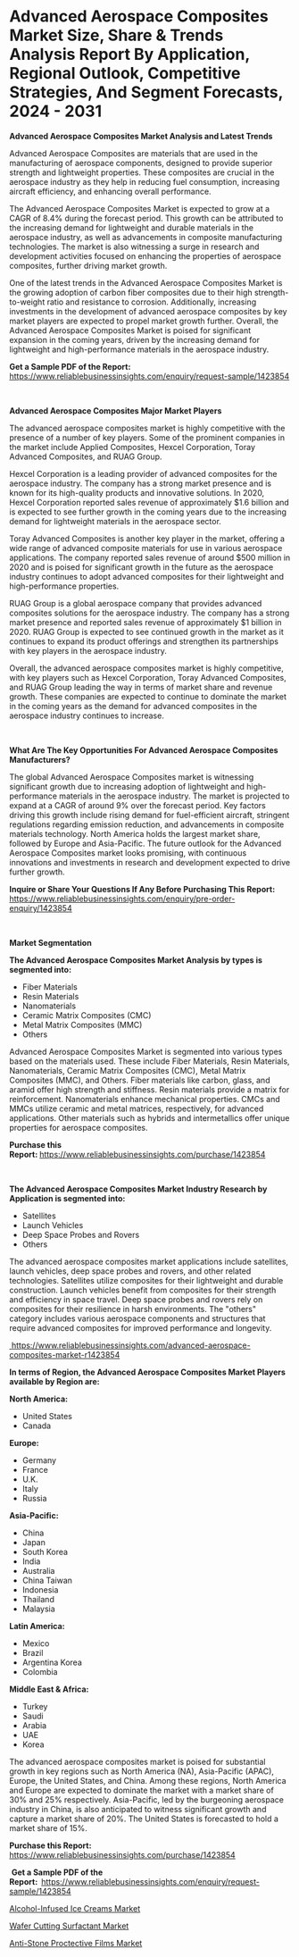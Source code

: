 <p><h1>Advanced Aerospace Composites Market Size, Share & Trends Analysis Report By Application, Regional Outlook, Competitive Strategies, And Segment Forecasts, 2024 - 2031</h1></p><p><strong>Advanced Aerospace Composites Market Analysis and Latest Trends</strong></p>
<p><p>Advanced Aerospace Composites are materials that are used in the manufacturing of aerospace components, designed to provide superior strength and lightweight properties. These composites are crucial in the aerospace industry as they help in reducing fuel consumption, increasing aircraft efficiency, and enhancing overall performance.</p><p>The Advanced Aerospace Composites Market is expected to grow at a CAGR of 8.4% during the forecast period. This growth can be attributed to the increasing demand for lightweight and durable materials in the aerospace industry, as well as advancements in composite manufacturing technologies. The market is also witnessing a surge in research and development activities focused on enhancing the properties of aerospace composites, further driving market growth.</p><p>One of the latest trends in the Advanced Aerospace Composites Market is the growing adoption of carbon fiber composites due to their high strength-to-weight ratio and resistance to corrosion. Additionally, increasing investments in the development of advanced aerospace composites by key market players are expected to propel market growth further. Overall, the Advanced Aerospace Composites Market is poised for significant expansion in the coming years, driven by the increasing demand for lightweight and high-performance materials in the aerospace industry.</p></p>
<p><strong>Get a Sample PDF of the Report:&nbsp;</strong> <a href="https://www.reliablebusinessinsights.com/enquiry/request-sample/1423854">https://www.reliablebusinessinsights.com/enquiry/request-sample/1423854</a></p>
<p>&nbsp;</p>
<p><strong>Advanced Aerospace Composites Major Market Players</strong></p>
<p><p>The advanced aerospace composites market is highly competitive with the presence of a number of key players. Some of the prominent companies in the market include Applied Composites, Hexcel Corporation, Toray Advanced Composites, and RUAG Group. </p><p>Hexcel Corporation is a leading provider of advanced composites for the aerospace industry. The company has a strong market presence and is known for its high-quality products and innovative solutions. In 2020, Hexcel Corporation reported sales revenue of approximately $1.6 billion and is expected to see further growth in the coming years due to the increasing demand for lightweight materials in the aerospace sector.</p><p>Toray Advanced Composites is another key player in the market, offering a wide range of advanced composite materials for use in various aerospace applications. The company reported sales revenue of around $500 million in 2020 and is poised for significant growth in the future as the aerospace industry continues to adopt advanced composites for their lightweight and high-performance properties.</p><p>RUAG Group is a global aerospace company that provides advanced composites solutions for the aerospace industry. The company has a strong market presence and reported sales revenue of approximately $1 billion in 2020. RUAG Group is expected to see continued growth in the market as it continues to expand its product offerings and strengthen its partnerships with key players in the aerospace industry.</p><p>Overall, the advanced aerospace composites market is highly competitive, with key players such as Hexcel Corporation, Toray Advanced Composites, and RUAG Group leading the way in terms of market share and revenue growth. These companies are expected to continue to dominate the market in the coming years as the demand for advanced composites in the aerospace industry continues to increase.</p></p>
<p>&nbsp;</p>
<p><strong>What Are The Key Opportunities For Advanced Aerospace Composites Manufacturers?</strong></p>
<p><p>The global Advanced Aerospace Composites market is witnessing significant growth due to increasing adoption of lightweight and high-performance materials in the aerospace industry. The market is projected to expand at a CAGR of around 9% over the forecast period. Key factors driving this growth include rising demand for fuel-efficient aircraft, stringent regulations regarding emission reduction, and advancements in composite materials technology. North America holds the largest market share, followed by Europe and Asia-Pacific. The future outlook for the Advanced Aerospace Composites market looks promising, with continuous innovations and investments in research and development expected to drive further growth.</p></p>
<p><strong>Inquire or Share Your Questions If Any Before Purchasing This Report:</strong> <a href="https://www.reliablebusinessinsights.com/enquiry/pre-order-enquiry/1423854">https://www.reliablebusinessinsights.com/enquiry/pre-order-enquiry/1423854</a></p>
<p>&nbsp;</p>
<p><strong>Market Segmentation</strong></p>
<p><strong>The Advanced Aerospace Composites Market Analysis by types is segmented into:</strong></p>
<p><ul><li>Fiber Materials</li><li>Resin Materials</li><li>Nanomaterials</li><li>Ceramic Matrix Composites (CMC)</li><li>Metal Matrix Composites (MMC)</li><li>Others</li></ul></p>
<p><p>Advanced Aerospace Composites Market is segmented into various types based on the materials used. These include Fiber Materials, Resin Materials, Nanomaterials, Ceramic Matrix Composites (CMC), Metal Matrix Composites (MMC), and Others. Fiber materials like carbon, glass, and aramid offer high strength and stiffness. Resin materials provide a matrix for reinforcement. Nanomaterials enhance mechanical properties. CMCs and MMCs utilize ceramic and metal matrices, respectively, for advanced applications. Other materials such as hybrids and intermetallics offer unique properties for aerospace composites.</p></p>
<p><strong>Purchase this Report:&nbsp;</strong><a href="https://www.reliablebusinessinsights.com/purchase/1423854">https://www.reliablebusinessinsights.com/purchase/1423854</a></p>
<p>&nbsp;</p>
<p><strong>The Advanced Aerospace Composites Market Industry Research by Application is segmented into:</strong></p>
<p><ul><li>Satellites</li><li>Launch Vehicles</li><li>Deep Space Probes and Rovers</li><li>Others</li></ul></p>
<p><p>The advanced aerospace composites market applications include satellites, launch vehicles, deep space probes and rovers, and other related technologies. Satellites utilize composites for their lightweight and durable construction. Launch vehicles benefit from composites for their strength and efficiency in space travel. Deep space probes and rovers rely on composites for their resilience in harsh environments. The "others" category includes various aerospace components and structures that require advanced composites for improved performance and longevity.</p></p>
<p><a href="https://www.reliablebusinessinsights.com/advanced-aerospace-composites-market-r1423854">&nbsp;https://www.reliablebusinessinsights.com/advanced-aerospace-composites-market-r1423854</a></p>
<p><strong>In terms of Region, the Advanced Aerospace Composites Market Players available by Region are:</strong></p>
<p>
    <p> <strong> North America: </strong>
        <ul>
            <li>United States</li>
            <li>Canada</li>
        </ul>
        </p> 
    <p> <strong> Europe: </strong>
        <ul>
            <li>Germany</li>
            <li>France</li>
            <li>U.K.</li>
            <li>Italy</li>
            <li>Russia</li>
        </ul>
        </p> 
    <p> <strong> Asia-Pacific: </strong>
        <ul>
            <li>China</li>
            <li>Japan</li>
            <li>South Korea</li>
            <li>India</li>
            <li>Australia</li>
            <li>China Taiwan</li>
            <li>Indonesia</li>
            <li>Thailand</li>
            <li>Malaysia</li>
        </ul>
        </p> 
    <p> <strong> Latin America: </strong>
        <ul>
            <li>Mexico</li>
            <li>Brazil</li>
            <li>Argentina Korea</li>
            <li>Colombia</li>
        </ul>
        </p> 
    <p> <strong> Middle East & Africa: </strong>
        <ul>
            <li>Turkey</li>
            <li>Saudi</li>
            <li>Arabia</li>
            <li>UAE</li>
            <li>Korea</li>
        </ul>
    </p>
    </p>
<p><p>The advanced aerospace composites market is poised for substantial growth in key regions such as North America (NA), Asia-Pacific (APAC), Europe, the United States, and China. Among these regions, North America and Europe are expected to dominate the market with a market share of 30% and 25% respectively. Asia-Pacific, led by the burgeoning aerospace industry in China, is also anticipated to witness significant growth and capture a market share of 20%. The United States is forecasted to hold a market share of 15%.</p></p>
<p><strong>Purchase this Report: </strong><a href="https://www.reliablebusinessinsights.com/purchase/1423854">https://www.reliablebusinessinsights.com/purchase/1423854</a></p>
<p>&nbsp;<strong>Get a Sample PDF of the Report:&nbsp;&nbsp;</strong><a href="https://www.reliablebusinessinsights.com/enquiry/request-sample/1423854">https://www.reliablebusinessinsights.com/enquiry/request-sample/1423854</a></p>
<p><strong></strong></p>
<p><p><a href="https://github.com/ChloeConn57/Market-Research-Report-List-1/blob/main/alcohol-infused-ice-creams-market.md">Alcohol-Infused Ice Creams Market</a></p><p><a href="https://github.com/Bryanturray6576/Market-Research-Report-List-1/blob/main/wafer-cutting-surfactant-market.md">Wafer Cutting Surfactant Market</a></p><p><a href="https://github.com/amandajanedonnelly/Market-Research-Report-List-1/blob/main/anti-stone-proctective-films-market.md">Anti-Stone Proctective Films Market</a></p></p>